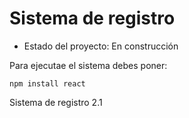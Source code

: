 <h1>Sistema de registro</h1>

- Estado del proyecto: En construcción

Para ejecutae el sistema debes poner:

```npm install react```

Sistema de registro 2.1
